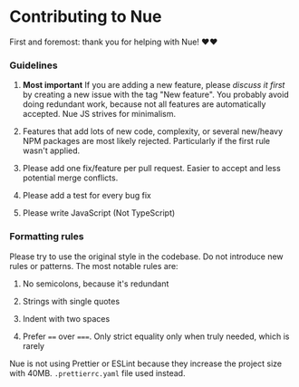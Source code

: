 
# Contributing to Nue

First and foremost: thank you for helping with Nue! ❤️❤️


### Guidelines

1. **Most important** If you are adding a new feature, please _discuss it first_ by creating a new issue with the tag "New feature". You probably avoid doing redundant work, because not all features are automatically accepted. Nue JS strives for minimalism.

2. Features that add lots of new code, complexity, or several new/heavy NPM packages are most likely rejected. Particularly if the first rule wasn't applied.

3. Please add one fix/feature per pull request. Easier to accept and less potential merge conflicts.

3. Please add a test for every bug fix

3. Please write JavaScript (Not TypeScript)


### Formatting rules
Please try to use the original style in the codebase. Do not introduce new rules or patterns. The most notable rules are:

1. No semicolons, because it's redundant

2. Strings with single quotes

3. Indent with two spaces

4. Prefer `==` over `===`. Only strict equality only when truly needed, which is rarely

Nue is not using Prettier or ESLint because they increase the project size with 40MB. `.prettierrc.yaml` file used instead.